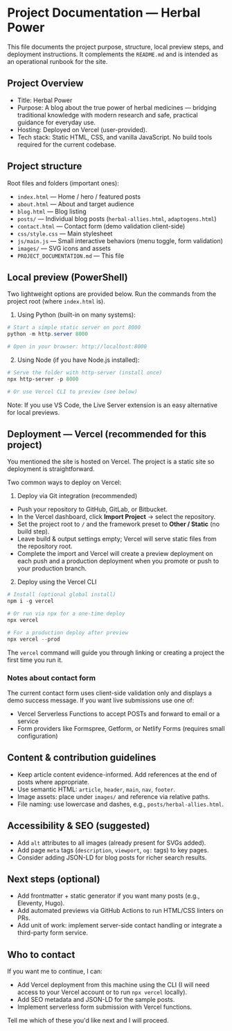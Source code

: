 # Project Documentation — Herbal Power

This file documents the project purpose, structure, local preview steps, and deployment instructions. It complements the `README.md` and is intended as an operational runbook for the site.

## Project Overview

- Title: Herbal Power
- Purpose: A blog about the true power of herbal medicines — bridging traditional knowledge with modern research and safe, practical guidance for everyday use.
- Hosting: Deployed on Vercel (user-provided).
- Tech stack: Static HTML, CSS, and vanilla JavaScript. No build tools required for the current codebase.

## Project structure

Root files and folders (important ones):

- `index.html` — Home / hero / featured posts
- `about.html` — About and target audience
- `blog.html` — Blog listing
- `posts/` — Individual blog posts (`herbal-allies.html`, `adaptogens.html`)
- `contact.html` — Contact form (demo validation client-side)
- `css/style.css` — Main stylesheet
- `js/main.js` — Small interactive behaviors (menu toggle, form validation)
- `images/` — SVG icons and assets
- `PROJECT_DOCUMENTATION.md` — This file

## Local preview (PowerShell)

Two lightweight options are provided below. Run the commands from the project root (where `index.html` is).

1) Using Python (built-in on many systems):

```powershell
# Start a simple static server on port 8000
python -m http.server 8000

# Open in your browser: http://localhost:8000
```

2) Using Node (if you have Node.js installed):

```powershell
# Serve the folder with http-server (install once)
npx http-server -p 8000

# Or use Vercel CLI to preview (see below)
```

Note: If you use VS Code, the Live Server extension is an easy alternative for local previews.

## Deployment — Vercel (recommended for this project)

You mentioned the site is hosted on Vercel. The project is a static site so deployment is straightforward.

Two common ways to deploy on Vercel:

1) Deploy via Git integration (recommended)

- Push your repository to GitHub, GitLab, or Bitbucket.
- In the Vercel dashboard, click **Import Project** → select the repository.
- Set the project root to `/` and the framework preset to **Other / Static** (no build step).
- Leave build & output settings empty; Vercel will serve static files from the repository root.
- Complete the import and Vercel will create a preview deployment on each push and a production deployment when you promote or push to your production branch.

2) Deploy using the Vercel CLI

```powershell
# Install (optional global install)
npm i -g vercel

# Or run via npx for a one-time deploy
npx vercel

# For a production deploy after preview
npx vercel --prod
```

The `vercel` command will guide you through linking or creating a project the first time you run it.

### Notes about contact form

The current contact form uses client-side validation only and displays a demo success message. If you want live submissions use one of:

- Vercel Serverless Functions to accept POSTs and forward to email or a service
- Form providers like Formspree, Getform, or Netlify Forms (requires small configuration)

## Content & contribution guidelines

- Keep article content evidence-informed. Add references at the end of posts where appropriate.
- Use semantic HTML: `article`, `header`, `main`, `nav`, `footer`.
- Image assets: place under `images/` and reference via relative paths.
- File naming: use lowercase and dashes, e.g., `posts/herbal-allies.html`.

## Accessibility & SEO (suggested)

- Add `alt` attributes to all images (already present for SVGs added).
- Add page `meta` tags (`description`, `viewport`, `og:` tags) to key pages.
- Consider adding JSON-LD for blog posts for richer search results.

## Next steps (optional)

- Add frontmatter + static generator if you want many posts (e.g., Eleventy, Hugo).
- Add automated previews via GitHub Actions to run HTML/CSS linters on PRs.
- Add unit of work: implement server-side contact handling or integrate a third-party form service.

## Who to contact

If you want me to continue, I can:

- Add Vercel deployment from this machine using the CLI (I will need access to your Vercel account or to run `npx vercel` locally).
- Add SEO metadata and JSON-LD for the sample posts.
- Implement serverless form submission with Vercel functions.

Tell me which of these you'd like next and I will proceed.
